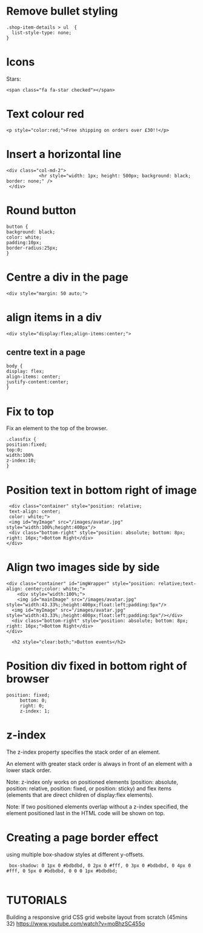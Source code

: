 Remove bullet styling
======================
```
.shop-item-details > ul  {
  list-style-type: none;
}
```
Icons
=====
Stars:

```
<span class="fa fa-star checked"></span>
```
Text colour red
===============

```
<p style="color:red;">Free shipping on orders over £30!!</p>
```

Insert a horizontal line
=========================

```
<div class="col-md-2"> 
            <hr style="width: 1px; height: 500px; background: black; border: none;" />  
 </div>
 ```
Round button
============

```
button {
background: black;
color: white;
padding:10px;
border-radius:25px;
}
```

Centre a div in the page
==========================
```
<div style="margin: 50 auto;">
```

align items in a div
======================
```
<div style="display:flex;align-items:center;">
```

centre text in a page
----------------------

```
body {
display: flex;
align-items: center;
justify-content:center;
}
```
 Fix to top
 ===========
 Fix an element to the top of the browser.
 
 ```
 .classfix {
 position:fixed;
 top:0;
 width:100%
 z-index:10;
 }
 ```
 
 Position text in bottom right of image
 =======================================
 ```
  <div class="container" style="position: relative;
  text-align: center;
  color: white;">
  <img id="myImage" src="/images/avatar.jpg" style="width:100%;height:400px"/>
  <div class="bottom-right" style="position: absolute; bottom: 8px; right: 16px;">Bottom Right</div>
</div>
```

Align two images side by side
==============================
```
<div class="container" id="imgWrapper" style="position: relative;text-align: center;color: white;">
    <div style="width:100%;">
    <img id="mainImage" src="/images/avatar.jpg" style="width:43.33%;;height:400px;float:left;padding:5px"/>
  <img id="myImage" src="/images/avatar.jpg" style="width:43.33%;;height:400px;float:left;padding:5px"/></div>
  <div class="bottom-right" style="position: absolute; bottom: 8px; right: 16px;">Bottom Right</div>
</div>

  <h2 style="clear:both;">Button events</h2>
```

Position div fixed in bottom right of browser
=======================================
```
position: fixed;
     bottom: 0;
     right: 0;
     z-index: 1;
```

z-index
=======
The z-index property specifies the stack order of an element.

An element with greater stack order is always in front of an element with a lower stack order.

Note: z-index only works on positioned elements (position: absolute, position: relative, position: fixed, or position: sticky) and flex items (elements that are direct children of display:flex elements).

Note: If two positioned elements overlap without a z-index specified, the element positioned last in the HTML code will be shown on top. 

Creating a page border effect
======================
using multiple box-shadow styles at different y-offsets.
```
 box-shadow: 0 1px 0 #bdbdbd, 0 2px 0 #fff, 0 3px 0 #bdbdbd, 0 4px 0 #fff, 0 5px 0 #bdbdbd, 0 0 0 1px #bdbdbd;
 
 ```

TUTORIALS
==========

Building a responsive grid CSS grid website layout from scratch (45mins 32)
https://www.youtube.com/watch?v=moBhzSC455o
